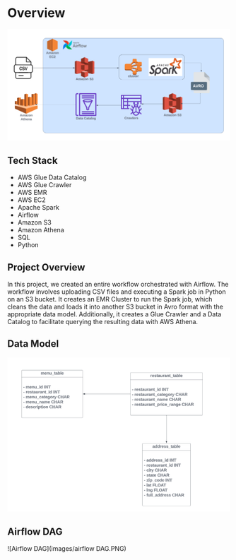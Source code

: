 # Overview
![Architecture](images/Architecture.PNG)

## Tech Stack 
* AWS Glue Data Catalog
* AWS Glue Crawler
* AWS EMR
* AWS EC2
* Apache Spark
* Airflow
* Amazon S3
* Amazon Athena
* SQL
* Python

## Project Overview 
In this project, we created an entire workflow orchestrated with Airflow. The workflow involves uploading CSV files and executing a Spark job in Python on an S3 bucket. It creates an EMR Cluster to run the Spark job, which cleans the data and loads it into another S3 bucket in Avro format with the appropriate data model. Additionally, it creates a Glue Crawler and a Data Catalog to facilitate querying the resulting data with AWS Athena. 

## Data Model 
![Data Model](model/Data_model.PNG)

## Airflow DAG 
![Airflow DAG](images/airflow DAG.PNG)